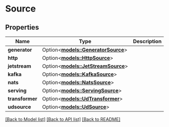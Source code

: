 # Source

## Properties

Name | Type | Description | Notes
------------ | ------------- | ------------- | -------------
**generator** | Option<[**models::GeneratorSource**](GeneratorSource.md)> |  | [optional]
**http** | Option<[**models::HttpSource**](HTTPSource.md)> |  | [optional]
**jetstream** | Option<[**models::JetStreamSource**](JetStreamSource.md)> |  | [optional]
**kafka** | Option<[**models::KafkaSource**](KafkaSource.md)> |  | [optional]
**nats** | Option<[**models::NatsSource**](NatsSource.md)> |  | [optional]
**serving** | Option<[**models::ServingSource**](ServingSource.md)> |  | [optional]
**transformer** | Option<[**models::UdTransformer**](UDTransformer.md)> |  | [optional]
**udsource** | Option<[**models::UdSource**](UDSource.md)> |  | [optional]

[[Back to Model list]](../README.md#documentation-for-models) [[Back to API list]](../README.md#documentation-for-api-endpoints) [[Back to README]](../README.md)


